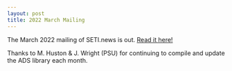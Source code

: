 ```yaml
---
layout: post
title: 2022 March Mailing
---
```



The March 2022 mailing of SETI.news is out. [Read it here!](https://mailchi.mp/88e081fb5bd9/mar-apr2019-6750034)

Thanks to M. Huston & J. Wright (PSU) for continuing to compile and update the ADS library each month.